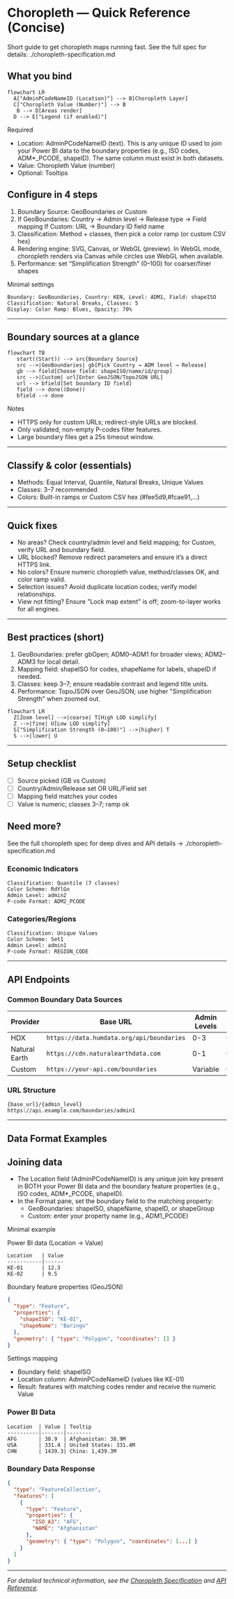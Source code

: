 # Choropleth — Quick Reference (Concise)

Short guide to get choropleth maps running fast. See the full spec for details: ./choropleth-specification.md

## What you bind

```mermaid
flowchart LR
  A["AdminPCodeNameID (Location)"] --> B[Choropleth Layer]
  C["Choropleth Value (Number)"] --> B
   B --> D[Areas render]
  D --> E["Legend (if enabled)"]
```

Required
- Location: AdminPCodeNameID (text). This is any unique ID used to join your Power BI data to the boundary properties (e.g., ISO codes, ADM*_PCODE, shapeID). The same column must exist in both datasets.
- Value: Choropleth Value (number)
- Optional: Tooltips

## Configure in 4 steps
1) Boundary Source: GeoBoundaries or Custom
2) If GeoBoundaries: Country → Admin level → Release type → Field mapping
    If Custom: URL → Boundary ID field name
3) Classification: Method + classes, then pick a color ramp (or custom CSV hex)
4) Rendering engine: SVG, Canvas, or WebGL (preview). In WebGL mode, choropleth renders via Canvas while circles use WebGL when available.
5) Performance: set “Simplification Strength” (0–100) for coarser/finer shapes

Minimal settings
```
Boundary: GeoBoundaries, Country: KEN, Level: ADM1, Field: shapeISO
Classification: Natural Breaks, Classes: 5
Display: Color Ramp: Blues, Opacity: 70%
```

---

## Boundary sources at a glance

```mermaid
flowchart TB
   start((Start)) --> src{Boundary Source}
   src -->|GeoBoundaries| gb[Pick Country → ADM level → Release]
   gb --> field[Choose field: shapeISO/name/id/group]
   src -->|Custom| url[Enter GeoJSON/TopoJSON URL]
   url --> bfield[Set boundary ID field]
   field --> done((Done))
   bfield --> done
```

Notes
- HTTPS only for custom URLs; redirect-style URLs are blocked.
- Only validated, non-empty P-codes filter features.
- Large boundary files get a 25s timeout window.

---

## Classify & color (essentials)

- Methods: Equal Interval, Quantile, Natural Breaks, Unique Values
- Classes: 3–7 recommended
- Colors: Built-in ramps or Custom CSV hex (#fee5d9,#fcae91,...)

---

## Quick fixes
- No areas? Check country/admin level and field mapping; for Custom, verify URL and boundary field.
- URL blocked? Remove redirect parameters and ensure it’s a direct HTTPS link.
- No colors? Ensure numeric choropleth value, method/classes OK, and color ramp valid.
- Selection issues? Avoid duplicate location codes; verify model relationships.
- View not fitting? Ensure "Lock map extent" is off; zoom-to-layer works for all engines.

---

## Best practices (short)

1) GeoBoundaries: prefer gbOpen; ADM0–ADM1 for broader views; ADM2–ADM3 for local detail.
2) Mapping field: shapeISO for codes, shapeName for labels, shapeID if needed.
3) Classes: keep 3–7; ensure readable contrast and legend title units.
4) Performance: TopoJSON over GeoJSON; use higher "Simplification Strength" when zoomed out.

```mermaid
flowchart LR
  Z[Zoom level] -->|coarse| T[High LOD simplify]
  Z -->|fine| U[Low LOD simplify]
  S["Simplification Strength (0–100)"] -->|higher| T
  S -->|lower| U
```

---

## Setup checklist

 - [ ] Source picked (GB vs Custom)
 - [ ] Country/Admin/Release set OR URL/Field set
 - [ ] Mapping field matches your codes
 - [ ] Value is numeric; classes 3–7; ramp ok

## Need more?
See the full choropleth spec for deep dives and API details → ./choropleth-specification.md

### Economic Indicators
```
Classification: Quantile (7 classes)
Color Scheme: RdYlGn
Admin Level: admin2
P-code Format: ADM2_PCODE
```

### Categories/Regions
```
Classification: Unique Values
Color Scheme: Set1
Admin Level: admin1
P-code Format: REGION_CODE
```

---

## API Endpoints

### Common Boundary Data Sources

| Provider | Base URL | Admin Levels | Format |
|----------|----------|--------------|--------|
| HDX | `https://data.humdata.org/api/boundaries` | 0-3 | GeoJSON |
| Natural Earth | `https://cdn.naturalearthdata.com` | 0-1 | GeoJSON |
| Custom | `https://your-api.com/boundaries` | Variable | GeoJSON |

### URL Structure
```
{base_url}/{admin_level}
https://api.example.com/boundaries/admin1
```

---

## Data Format Examples

## Joining data

- The Location field (AdminPCodeNameID) is any unique join key present in BOTH your Power BI data and the boundary feature properties (e.g., ISO codes, ADM*_PCODE, shapeID).
- In the Format pane, set the boundary field to the matching property:
  - GeoBoundaries: shapeISO, shapeName, shapeID, or shapeGroup
  - Custom: enter your property name (e.g., ADM1_PCODE)

Minimal example

Power BI data (Location → Value)
```
Location   | Value
-----------|------
KE-01      | 12.3
KE-02      | 9.5
```

Boundary feature properties (GeoJSON)
```json
{
  "type": "Feature",
  "properties": {
    "shapeISO": "KE-01",
    "shapeName": "Baringo"
  },
  "geometry": { "type": "Polygon", "coordinates": [] }
}
```

Settings mapping
- Boundary field: shapeISO
- Location column: AdminPCodeNameID (values like KE-01)
- Result: features with matching codes render and receive the numeric Value

### Power BI Data
```
Location  | Value | Tooltip
----------|-------|--------
AFG       | 38.9  | Afghanistan: 38.9M
USA       | 331.4 | United States: 331.4M
CHN       | 1439.3| China: 1,439.3M
```

### Boundary Data Response
```json
{
  "type": "FeatureCollection",
  "features": [
    {
      "type": "Feature",
      "properties": {
        "ISO_A3": "AFG",
        "NAME": "Afghanistan"
      },
      "geometry": { "type": "Polygon", "coordinates": [...] }
    }
  ]
}
```

---

*For detailed technical information, see the [Choropleth Specification](choropleth-specification.md) and [API Reference](api-reference.md).*
